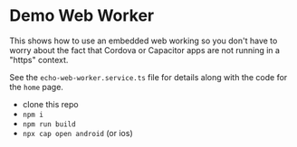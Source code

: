 # Demo Web Worker

This shows how to use an embedded web working so you don't have to worry about the fact that Cordova or Capacitor
apps are not running in a "https" context.

See the `echo-web-worker.service.ts` file for details along with the code for the `home` page.

- clone this repo
- `npm i`
- `npm run build`
- `npx cap open android` (or ios)
